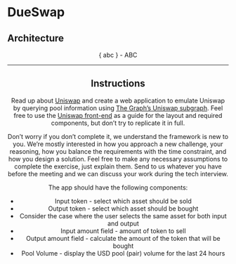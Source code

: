 # DueSwap

## Architecture

<App as main>
  <Header as header>
    {
      abc
    }
    - ABC


----

## Instructions

Read up about [Uniswap](https://medium.com/scalar-capital/uniswap-a-unique-exchange-f4ef44f807bf) and create a web application to emulate Uniswap by querying pool information using [The Graph’s Uniswap subgraph](https://thegraph.com/explorer/subgraph/uniswap/uniswap-v2). Feel free to use the [Uniswap front-end](https://app.uniswap.org/#/swap) as a guide for the layout and required components, but don’t try to replicate it in full.


Don’t worry if you don’t complete it, we understand the framework is new to you. We’re mostly interested in how you approach a new challenge, your reasoning, how you balance the requirements with the time constraint, and how you design a solution. Feel free to make any necessary assumptions to complete the exercise, just explain them. Send to us whatever you have before the meeting and we can discuss your work during the tech interview.


The app should have the following components:
- Input token - select which asset should be sold
- Output token - select which asset should be bought
- Consider the case where the user selects the same asset for both input and output
- Input amount field - amount of token to sell
- Output amount field - calculate the amount of the token that will be bought
- Pool Volume - display the USD pool (pair) volume for the last 24 hours